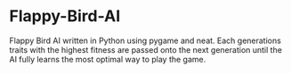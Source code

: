 # Flappy-Bird-AI

Flappy Bird AI written in Python using pygame and neat. Each generations traits with the highest fitness are passed onto the next generation until the AI fully learns the most optimal way to play the game.
